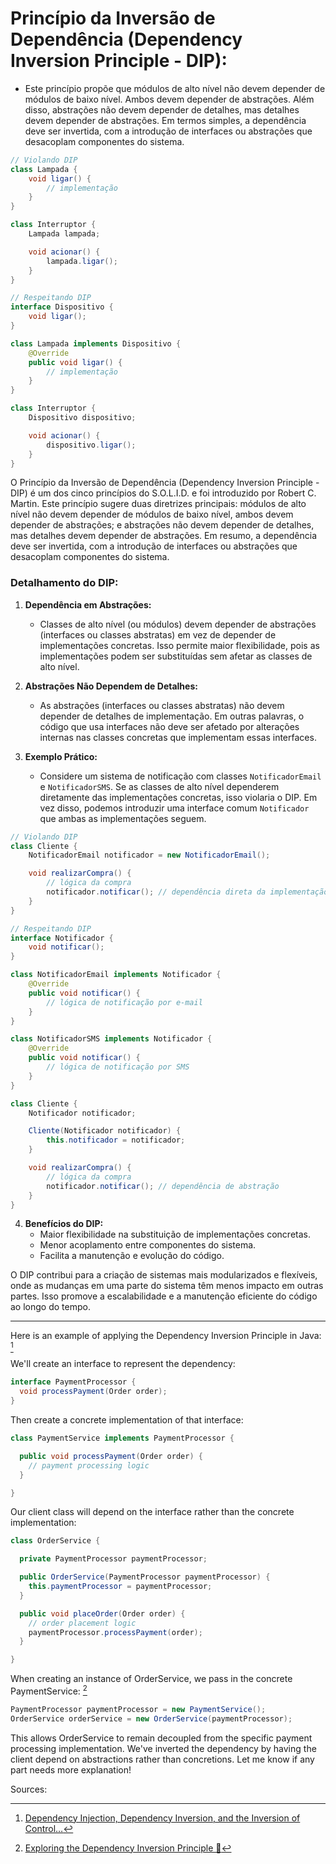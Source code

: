 # Princípio da Inversão de Dependência (Dependency Inversion Principle - DIP):

- Este princípio propõe que módulos de alto nível não devem depender de módulos de baixo nível. Ambos devem depender de abstrações. Além disso, abstrações não devem depender de detalhes, mas detalhes devem depender de abstrações. Em termos simples, a dependência deve ser invertida, com a introdução de interfaces ou abstrações que desacoplam componentes do sistema.

```java
// Violando DIP
class Lampada {
    void ligar() {
        // implementação
    }
}

class Interruptor {
    Lampada lampada;

    void acionar() {
        lampada.ligar();
    }
}

// Respeitando DIP
interface Dispositivo {
    void ligar();
}

class Lampada implements Dispositivo {
    @Override
    public void ligar() {
        // implementação
    }
}

class Interruptor {
    Dispositivo dispositivo;

    void acionar() {
        dispositivo.ligar();
    }
}
```

O Princípio da Inversão de Dependência (Dependency Inversion Principle - DIP) é um dos cinco princípios do S.O.L.I.D. e foi introduzido por Robert C. Martin. Este princípio sugere duas diretrizes principais: módulos de alto nível não devem depender de módulos de baixo nível, ambos devem depender de abstrações; e abstrações não devem depender de detalhes, mas detalhes devem depender de abstrações. Em resumo, a dependência deve ser invertida, com a introdução de interfaces ou abstrações que desacoplam componentes do sistema.

### Detalhamento do DIP:

1. **Dependência em Abstrações:**
   - Classes de alto nível (ou módulos) devem depender de abstrações (interfaces ou classes abstratas) em vez de depender de implementações concretas. Isso permite maior flexibilidade, pois as implementações podem ser substituídas sem afetar as classes de alto nível.

2. **Abstrações Não Dependem de Detalhes:**
   - As abstrações (interfaces ou classes abstratas) não devem depender de detalhes de implementação. Em outras palavras, o código que usa interfaces não deve ser afetado por alterações internas nas classes concretas que implementam essas interfaces.

3. **Exemplo Prático:**
   - Considere um sistema de notificação com classes `NotificadorEmail` e `NotificadorSMS`. Se as classes de alto nível dependerem diretamente das implementações concretas, isso violaria o DIP. Em vez disso, podemos introduzir uma interface comum `Notificador` que ambas as implementações seguem.

```java
// Violando DIP
class Cliente {
    NotificadorEmail notificador = new NotificadorEmail();

    void realizarCompra() {
        // lógica da compra
        notificador.notificar(); // dependência direta da implementação concreta
    }
}

// Respeitando DIP
interface Notificador {
    void notificar();
}

class NotificadorEmail implements Notificador {
    @Override
    public void notificar() {
        // lógica de notificação por e-mail
    }
}

class NotificadorSMS implements Notificador {
    @Override
    public void notificar() {
        // lógica de notificação por SMS
    }
}

class Cliente {
    Notificador notificador;

    Cliente(Notificador notificador) {
        this.notificador = notificador;
    }

    void realizarCompra() {
        // lógica da compra
        notificador.notificar(); // dependência de abstração
    }
}
```

4. **Benefícios do DIP:**
   - Maior flexibilidade na substituição de implementações concretas.
   - Menor acoplamento entre componentes do sistema.
   - Facilita a manutenção e evolução do código.

O DIP contribui para a criação de sistemas mais modularizados e flexíveis, onde as mudanças em uma parte do sistema têm menos impacto em outras partes. Isso promove a escalabilidade e a manutenção eficiente do código ao longo do tempo.

_____

Here is an example of applying the Dependency Inversion Principle in Java: [^1]

We'll create an interface to represent the dependency:

```java
interface PaymentProcessor {
  void processPayment(Order order);
}
```

Then create a concrete implementation of that interface:

```java
class PaymentService implements PaymentProcessor {

  public void processPayment(Order order) {
    // payment processing logic
  }

}
```

Our client class will depend on the interface rather than the concrete implementation:

```java
class OrderService {

  private PaymentProcessor paymentProcessor;

  public OrderService(PaymentProcessor paymentProcessor) {
    this.paymentProcessor = paymentProcessor; 
  }

  public void placeOrder(Order order) {
    // order placement logic
    paymentProcessor.processPayment(order);
  }

}
```

When creating an instance of OrderService, we pass in the concrete PaymentService: [^2]

```java
PaymentProcessor paymentProcessor = new PaymentService();
OrderService orderService = new OrderService(paymentProcessor);
```

This allows OrderService to remain decoupled from the specific payment processing implementation. We've inverted the dependency by having the client depend on abstractions rather than concretions. Let me know if any part needs more explanation!

Sources:

[^1]: [Dependency Injection, Dependency Inversion, and the Inversion of Control…](https://medium.com/@christopher.jamescooke/dependency-injection-dependency-inversion-and-the-inversion-of-control-15fa34851d97)

[^2]: [Exploring the Dependency Inversion Principle 🚀](https://levelup.gitconnected.com/exploring-the-dependency-inversion-principle-b075466c220f)


